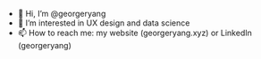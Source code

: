 - 👋 Hi, I’m @georgeryang
- 👀 I’m interested in UX design and data science
- 📫 How to reach me: my website (georgeryang.xyz) or LinkedIn (georgeryang)

<!---
georgeryang/georgeryang is a ✨ special ✨ repository because its `README.md` (this file) appears on your GitHub profile.
You can click the Preview link to take a look at your changes.
--->
